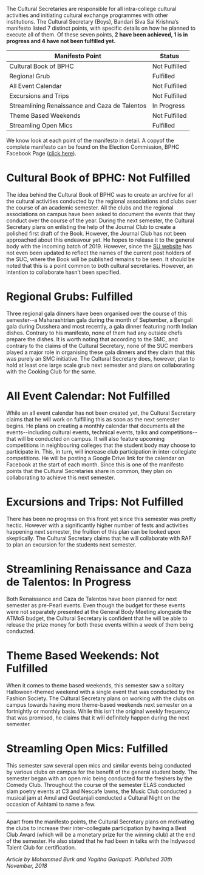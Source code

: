 <!-- TITLE: SUC Report Card: Shiva Sai Bhandari -->
<!-- SUBTITLE: A quick summary of Abc -->

The Cultural Secretaries are responsible for all intra-college cultural activities and initiating cultural exchange programmes with other institutions. The Cultural Secretary (Boys), Bandari Siva Sai Krishna’s manifesto listed 7 distinct points, with specific details on how he planned to execute all of them. Of these seven points, **2 have been achieved, 1 is in progress and 4 have not been fulfilled yet.**

<center>

| Manifesto Point | Status | 
|--|--|
| Cultural Book of BPHC |  Not Fulfilled |
| Regional Grub         | Fulfilled  |
| All Event Calendar    |  Not Fulfilled |
| Excursions and Trips | Not Fulfilled |
| Streamlining Renaissance and Caza de Talentos | In Progress |
| Theme Based Weekends | Not Fulfilled |
| Streamling Open Mics | Fulfilled |

</center>

We know look at each point of the manifesto in detail. A copyof the complete manifesto can be found on the Election Commission, BPHC Facebook Page ([click here]()).

# Cultural Book of BPHC: Not Fulfilled
The idea behind the Cultural Book of BPHC was to create an archive for all the cultural activities conducted by the regional associations and clubs over the course of an academic semester. 
All the clubs and the regional associations on campus have been asked to document the events that they conduct over the course of the year. During the next semester, the Cultural Secretary plans on enlisting the help of the Journal Club to create a polished first draft of the Book. However, the Journal Club has not been approached about this endeavour yet. He hopes to release it to the general body with the incoming batch of 2019. However, since the [SU website](https://su.bits-hyd.org) has not even been updated to reflect the names of the current post holders of the SUC, where the Book will be published remains to be seen. It should be noted that this is a point common to both cultural secretaries. However, an intention to collaborate hasn’t been specified.
# Regional Grubs: Fulfilled
Three regional gala dinners have been organised over the course of this semester--a Maharashtrian gala during the month of September, a Bengali gala during Dusshera and most recently, a gala dinner featuring north Indian dishes. Contrary to his manifesto, none of them had any outside chefs prepare the dishes.  It is worth noting that according to the SMC, and contrary to the claims of the Cultural Secretary, none of the SUC members played a major role in organising these gala dinners and they claim that this was purely an SMC initiative. The Cultural Secretary does, however, plan to hold at least one large scale grub next semester and plans on collaborating with the Cooking Club for the same.

# All Event Calendar: Not Fulfilled
While an all event calendar has not been created yet, the Cultural Secretary claims that he will work on fulfilling this as soon as the next semester begins. He plans on creating a monthly calendar that documents all the events--including cultural events, technical events, talks and competitions--that will be conducted on campus. It will also feature upcoming competitions in neighbouring colleges that the student body may choose to participate in. This, in turn, will increase club participation in inter-collegiate competitions. He will be posting a Google Drive link for the calendar on Facebook at the start of each month. Since this is one of the manifesto points that the Cultural Secretaries share in common, they plan on collaborating to achieve this next semester.

# Excursions and Trips: Not Fulfilled
There has been no progress on this front yet since this semester was pretty hectic. However with a significantly higher number of fests and activities happening next semester, the fruition of this plan can be looked upon skeptically. The Cultural Secretary claims that he will collaborate with RAF to plan an excursion for the students next semester. 
# Streamlining Renaissance and Caza de Talentos: In Progress
Both Renaissance and Caza de Talentos have been planned for next semester as pre-Pearl events. Even though the budget for these events were not separately presented at the General Body Meeting alongside the ATMoS budget, the Cultural Secretary is confident that he will be able to release the prize money for both these events within a week of them being conducted.

# Theme Based Weekends: Not Fulfilled
When it comes to theme based weekends, this semester saw a solitary Halloween-themed weekend with a single event that was conducted by the Fashion Society. The Cultural Secretary plans on working with the clubs on campus towards having more theme-based weekends next semester on a fortnightly or monthly basis. While this isn’t the original weekly frequency that was promised, he claims that it will definitely happen during the next semester.

# Streamling Open Mics: Fulfilled
This semester saw several open mics and similar events being conducted by various clubs on campus for the benefit of the general student body. The semester began with an open mic being conducted for the freshers by the Comedy Club. Throughout the course of the semester ELAS conducted slam poetry events at C3 and Nescafe lawns, the Music Club conducted a musical jam at Amul and Geetanjali conducted a Cultural Night on the occasion of Ashtami to name a few.


-----


Apart from the manifesto points, the Cultural Secretary plans on motivating the clubs to increase their inter-collegiate participation by having a Best Club Award (which will be a monetary prize for the winning club) at the end of the semester. He also stated that he had been in talks with the Indywood Talent Club for certification. 

*Article by Mohammed Burk and Yogitha Garlapati. Published 30th November, 2018*
